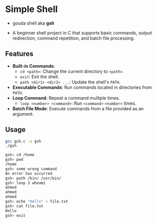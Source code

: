# Simple Shell 
- gouda shell aka __gsh__

- A beginner shell project in C that supports basic commands, output redirection, command repetition, and batch file processing. 

## Features

- **Built-in Commands**:
  - `cd <path>`: Change the current directory to `<path>`.
  - `exit`: Exit the shell.
  - `path <dir1> <dir2> ...`: Update the shell's `PATH`.
- **Executable Commands**: Run commands located in directories from `PATH`.
- **Loop Command**: Repeat a command multiple times.
  - `loop <number> <command>`: Run `<command>` `<number>` times.
- **Batch File Mode**: Execute commands from a file provided as an argument.

## Usage

```bash
gcc gsh.c -o gsh
./gsh
```
```bash
gsh> cd /home
gsh> pwd
/home
gsh> some wrong command
An error has occurred
gsh> path /bin/ /usr/bin/
gsh> loop 3 whoami
ahmed
ahmed
ahmed
gsh> echo "Hello" > file.txt
gsh> cat file.txt
Hello
gsh> exit
```
